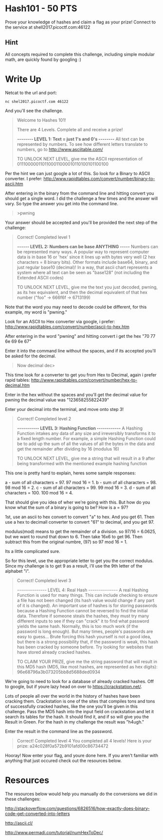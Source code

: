 # Hash101 - 50 PTS
Prove your knowledge of hashes and claim a flag as your prize! Connect to the service at shell2017.picoctf.com:46122


## Hint
All concepts required to complete this challenge, including simple modular math, are quickly found by googling :)

# Write Up

Netcat to the url and port:

`nc shel2017.picoctf.com 46122`

And you'll see the challenge.

>Welcome to Hashes 101!
>
>There are 4 Levels. Complete all and receive a prize!
>
>
>**-------- LEVEL 1: Text = just 1's and 0's --------**
>All text can be represented by numbers. To see how different letters translate to numbers, go to http://www.asciitable.com/
>
>TO UNLOCK NEXT LEVEL, give me the ASCII representation of 0111000001101100011000010110100101100100

Per the hint we can just google a lot of this. So look for a Binary to ASCII converter. I prefer: http://www.rapidtables.com/convert/number/binary-to-ascii.htm

After entering in the binary from the command line and hitting convert you should get a single word. I did the challenge a few times and the answer will vary. So type the answer you get into the command line.

> \>pwning

Your answer should be accepted and you'll be provided the next step of the challenge:

>Correct! Completed level 1
>
>**------ LEVEL 2: Numbers can be base ANYTHING -----**
>Numbers can be represented many ways. A popular way to represent computer data is in base 16 or 'hex' since it lines up with bytes very well (2 hex characters = 8 binary bits). Other formats include base64, binary, and just regular base10 (decimal)! In a way, that ascii chart represents a system where all text can be seen as "base128" (not including the Extended ASCII codes)
>
>TO UNLOCK NEXT LEVEL, give me the text you just decoded, pwning, as its hex equivalent, and then the decimal equivalent of that hex number ("foo" -> 666f6f -> 6713199)

Note that the word you may need to decode could be different, for this example, my word is "pwning."

Look for an ASCII to Hex converter via google, i prefer: http://www.rapidtables.com/convert/number/ascii-to-hex.htm

After entering in the word "pwning" and hitting convert i get the hex "70 77 6e 69 6e 67"

Enter it into the command line without the spaces, and if its accepted you'll be asked for the decimal.

>Now decimal
>dec\>

This time look for a converter to get you from Hex to Decimal, again i prefer rapid tables: http://www.rapidtables.com/convert/number/hex-to-decimal.htm

Enter in the hex without the spaces and you'll get the decimal value for pwning the decimal value was "123658255822439"

Enter your decimal into the terminal, and move onto step 3!

>Correct! Completed level 2
>
>**----------- LEVEL 3: Hashing Function ------------**
>A Hashing Function intakes any data of any size and irreversibly transforms it to a fixed length number. For example, a simple Hashing Function could be to add up the sum of all the values of all the bytes in the data and get the remainder after dividing by 16 (modulus 16)
>
>TO UNLOCK NEXT LEVEL, give me a string that will result in a 9 after being transformed with the mentioned example hashing function

This one is pretty hard to explain, heres some sample responses:

a - sum of all characters = 97. 97 mod 16 = 1. 
b - sum of all characters = 98. 98 mod 16 = 2.
c - sum of all characters = 99. 99 mod 16 = 3.
d - sum of all characters = 100. 100 mod 16 = 4.

That should give you idea of wher we're going with this. But how do you know what the sum of a binary is going to be? How is a = 97?

1st, use an ascii to hex convert to convert "a" to hex. And you get 61. Then use a hex to decimall converter to convert "61" to decimal, and you get 97.

modulus(mod) means to get the remainder of a division. so 97/16 = 6.0625, but we want to round that down to 6. Then take 16x6 to get 96. Then subtract this from the original numbre, (97) so 97 mod 16 = 1.

Its a little complicated sure. 

So for this level, use the appropriate letter to get you the correct modulus. Since my challenge is to get 9 as a result, i'll use the 9th letter of the alphabet "i".

>Correct! Completed level 3
>
>--------------- LEVEL 4: Real Hash ---------------
>A real Hashing Function is used for many things. This can include checking to ensure a file has not been changed (its hash value would change if any part of it is changed). An important use of hashes is for storing passwords because a Hashing Function cannot be reversed to find the initial data. Therefore if someone steals the hashes, they must try many different inputs to see if they can "crack" it to find what password yields the same hash. Normally, this is too much work (if the password is long enough). But many times, people's passwords are easy to guess... Brute forcing this hash yourself is not a good idea, but there is a strong possibility that, if the password is weak, this hash has been cracked by someone before. Try looking for websites that have stored already cracked hashes.
>
>TO CLAIM YOUR PRIZE, give me the string password that will result in this MD5 hash (MD5, like most hashes, are represented as hex digits):
>96e68796a3b073205bb8d5688ded0934

We're going to need to look for a database of already cracked hashes. Off to google, but if youre lazy head on over to https://crackstation.net/.

Lots of people all over the world in the history of hashes have been cracking them. Crackstation is one of the sites that compiles tons and tons of successfully cracked hashes, like the one you'll be given in this challenge. Pass the MD5 hash into the input field on crackstation and let it search its tables for the hash. It should find it, and if so will give you the Result in Green. For the hash in my challenge the result was "h4ugh."

Enter the result in the command line as the password.

>Correct! Completed level 4
>You completed all 4 levels! Here is your prize: a24c028f0a572b9101afd00c86734472

Hooray! Now enter your flag, and youre done here. If you aren't familiar with anything that just occured check out the resources below.

# Resources

The resources below would help you manually do the conversions we did in these challenges:

http://stackoverflow.com/questions/6826516/how-exactly-does-binary-code-get-converted-into-letters

http://ascii.cl/

http://www.permadi.com/tutorial/numHexToDec/

